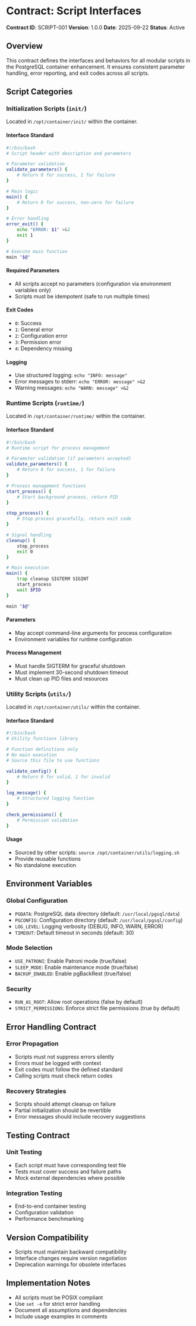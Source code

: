 # Contract: Script Interfaces

**Contract ID**: SCRIPT-001
**Version**: 1.0.0
**Date**: 2025-09-22
**Status**: Active

## Overview
This contract defines the interfaces and behaviors for all modular scripts in the PostgreSQL container enhancement. It ensures consistent parameter handling, error reporting, and exit codes across all scripts.

## Script Categories

### Initialization Scripts (`init/`)
Located in `/opt/container/init/` within the container.

#### Interface Standard
```bash
#!/bin/bash
# Script header with description and parameters

# Parameter validation
validate_parameters() {
    # Return 0 for success, 1 for failure
}

# Main logic
main() {
    # Return 0 for success, non-zero for failure
}

# Error handling
error_exit() {
    echo "ERROR: $1" >&2
    exit 1
}

# Execute main function
main "$@"
```

#### Required Parameters
- All scripts accept no parameters (configuration via environment variables only)
- Scripts must be idempotent (safe to run multiple times)

#### Exit Codes
- `0`: Success
- `1`: General error
- `2`: Configuration error
- `3`: Permission error
- `4`: Dependency missing

#### Logging
- Use structured logging: `echo "INFO: message"`
- Error messages to stderr: `echo "ERROR: message" >&2`
- Warning messages: `echo "WARN: message" >&2`

### Runtime Scripts (`runtime/`)
Located in `/opt/container/runtime/` within the container.

#### Interface Standard
```bash
#!/bin/bash
# Runtime script for process management

# Parameter validation (if parameters accepted)
validate_parameters() {
    # Return 0 for success, 1 for failure
}

# Process management functions
start_process() {
    # Start background process, return PID
}

stop_process() {
    # Stop process gracefully, return exit code
}

# Signal handling
cleanup() {
    stop_process
    exit 0
}

# Main execution
main() {
    trap cleanup SIGTERM SIGINT
    start_process
    wait $PID
}

main "$@"
```

#### Parameters
- May accept command-line arguments for process configuration
- Environment variables for runtime configuration

#### Process Management
- Must handle SIGTERM for graceful shutdown
- Must implement 30-second shutdown timeout
- Must clean up PID files and resources

### Utility Scripts (`utils/`)
Located in `/opt/container/utils/` within the container.

#### Interface Standard
```bash
#!/bin/bash
# Utility functions library

# Function definitions only
# No main execution
# Source this file to use functions

validate_config() {
    # Return 0 for valid, 1 for invalid
}

log_message() {
    # Structured logging function
}

check_permissions() {
    # Permission validation
}
```

#### Usage
- Sourced by other scripts: `source /opt/container/utils/logging.sh`
- Provide reusable functions
- No standalone execution

## Environment Variables

### Global Configuration
- `PGDATA`: PostgreSQL data directory (default: `/usr/local/pgsql/data`)
- `PGCONFIG`: Configuration directory (default: `/usr/local/pgsql/config`)
- `LOG_LEVEL`: Logging verbosity (DEBUG, INFO, WARN, ERROR)
- `TIMEOUT`: Default timeout in seconds (default: 30)

### Mode Selection
- `USE_PATRONI`: Enable Patroni mode (true/false)
- `SLEEP_MODE`: Enable maintenance mode (true/false)
- `BACKUP_ENABLED`: Enable pgBackRest (true/false)

### Security
- `RUN_AS_ROOT`: Allow root operations (false by default)
- `STRICT_PERMISSIONS`: Enforce strict file permissions (true by default)

## Error Handling Contract

### Error Propagation
- Scripts must not suppress errors silently
- Errors must be logged with context
- Exit codes must follow the defined standard
- Calling scripts must check return codes

### Recovery Strategies
- Scripts should attempt cleanup on failure
- Partial initialization should be revertible
- Error messages should include recovery suggestions

## Testing Contract

### Unit Testing
- Each script must have corresponding test file
- Tests must cover success and failure paths
- Mock external dependencies where possible

### Integration Testing
- End-to-end container testing
- Configuration validation
- Performance benchmarking

## Version Compatibility
- Scripts must maintain backward compatibility
- Interface changes require version negotiation
- Deprecation warnings for obsolete interfaces

## Implementation Notes
- All scripts must be POSIX compliant
- Use `set -e` for strict error handling
- Document all assumptions and dependencies
- Include usage examples in comments